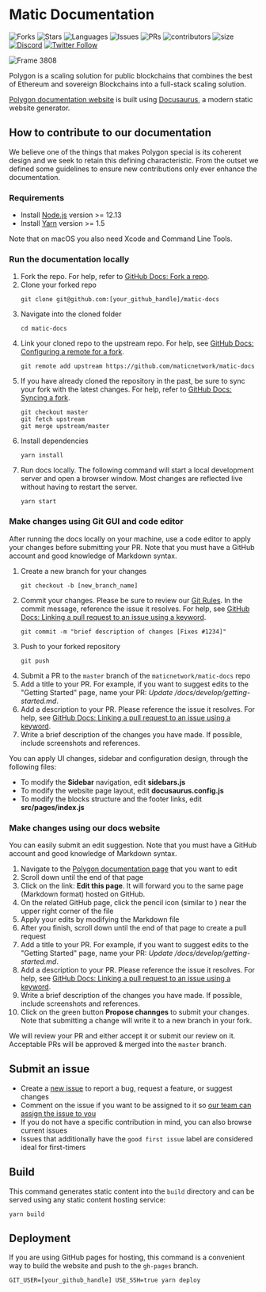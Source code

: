 # Matic Documentation

![Forks](https://img.shields.io/github/forks/maticnetwork/matic-docs?style=social)
![Stars](https://img.shields.io/github/stars/maticnetwork/matic-docs?style=social)
![Languages](https://img.shields.io/github/languages/count/maticnetwork/matic-docs)
![Issues](https://img.shields.io/github/issues/maticnetwork/matic-docs)
![PRs](https://img.shields.io/github/issues-pr-raw/maticnetwork/matic-docs)
![contributors](https://img.shields.io/github/contributors-anon/maticnetwork/matic-docs)
![size](https://img.shields.io/github/languages/code-size/maticnetwork/matic-docs)
[![Discord](https://img.shields.io/discord/714888181740339261?color=1C1CE1&label=Polygon%20%7C%20Discord%20%F0%9F%91%8B%20&style=flat-square)](https://discord.gg/zdwkdvMNY2)
[![Twitter Follow](https://img.shields.io/twitter/follow/0xPolygon.svg?style=social)](https://twitter.com/0xPolygon)

![Frame 3808](https://user-images.githubusercontent.com/63050765/148505368-134636fe-84e1-41bd-a30f-0e01907afbc1.png)

Polygon is a scaling solution for public blockchains that combines the best of Ethereum and sovereign Blockchains into a full-stack scaling solution.

[Polygon documentation website](https://docs.polygon.technology/) is built using [Docusaurus](https://docusaurus.io/), a modern static website generator.

## How to contribute to our documentation

We believe one of the things that makes Polygon special is its coherent design and we seek to retain this defining characteristic. From the outset we defined some guidelines to ensure new contributions only ever enhance the documentation.

### Requirements

* Install [Node.js](https://nodejs.org/en/download/) version >= 12.13
* Install [Yarn](https://yarnpkg.com/getting-started/install) version >= 1.5  

Note that on macOS you also need Xcode and Command Line Tools.

### Run the documentation locally

1. Fork the repo. For help, refer to [GitHub Docs: Fork a repo](https://help.github.com/en/articles/fork-a-repo).
1. Clone your forked repo
    ```
    git clone git@github.com:[your_github_handle]/matic-docs
    ```
1. Navigate into the cloned folder
    ```
    cd matic-docs
    ```
1. Link your cloned repo to the upstream repo. For help, see [GitHub Docs: Configuring a remote for a fork](https://docs.github.com/en/github/collaborating-with-issues-and-pull-requests/configuring-a-remote-for-a-fork).
    ```
    git remote add upstream https://github.com/maticnetwork/matic-docs
    ```
1. If you have already cloned the repository in the past, be sure to sync your fork with the latest changes. For help, refer to [GitHub Docs: Syncing a fork](https://docs.github.com/en/github/collaborating-with-issues-and-pull-requests/syncing-a-fork).
    ```
    git checkout master
    git fetch upstream
    git merge upstream/master
    ```
1. Install dependencies
    ```
    yarn install
    ```
1. Run docs locally. The following command will start a local development server and open a browser window. Most changes are reflected live without having to restart the server.
    ```
    yarn start
    ```

### Make changes using Git GUI and code editor

After running the docs locally on your machine, use a code editor to apply your changes before submitting your PR. Note that you must have a GitHub account and good knowledge of Markdown syntax.

1. Create a new branch for your changes
    ```
    git checkout -b [new_branch_name]
    ```
1. Commit your changes. Please be sure to review our [Git Rules](https://docs.polygon.technology/docs/contribute/orientation#git-rules). In the commit message, reference the issue it resolves. For help, see [GitHub Docs: Linking a pull request to an issue using a keyword](https://docs.github.com/en/free-pro-team@latest/github/managing-your-work-on-github/linking-a-pull-request-to-an-issue#linking-a-pull-request-to-an-issue-using-a-keyword).
    ```
    git commit -m "brief description of changes [Fixes #1234]"
    ```
1. Push to your forked repository
    ```
    git push
    ```
1. Submit a PR to the `master` branch of the `maticnetwork/matic-docs` repo
1. Add a title to your PR. For example, if you want to suggest edits to the "Getting Started" page, name your PR: *Update /docs/develop/getting-started.md*.
1. Add a description to your PR. Please reference the issue it resolves. For help, see [GitHub Docs: Linking a pull request to an issue using a keyword](https://docs.github.com/en/free-pro-team@latest/github/managing-your-work-on-github/linking-a-pull-request-to-an-issue#linking-a-pull-request-to-an-issue-using-a-keyword).
1. Write a brief description of the changes you have made. If possible, include screenshots and references.

You can apply UI changes, sidebar and configuration design, through the following files:

- To modify the **Sidebar** navigation, edit **sidebars.js**
- To modify the website page layout, edit **docusaurus.config.js**
- To modify the blocks structure and the footer links, edit **src/pages/index.js**

### Make changes using our docs website

You can easily submit an edit suggestion. Note that you must have a GitHub account and good knowledge of Markdown syntax.

1. Navigate to the [Polygon documentation page](https://docs.polygon.technology/docs/develop/getting-started/) that you want to edit
1. Scroll down until the end of that page
1. Click on the link: **Edit this page**. It will forward you to the same page (Markdown format) hosted on GitHub.
1. On the related GitHub page, click the pencil icon (similar to  ) near the upper right corner of the file
1. Apply your edits by modifying the Markdown file
1. After you finish, scroll down until the end of that page to create a pull request 
1. Add a title to your PR. For example, if you want to suggest edits to the "Getting Started" page, name your PR: *Update /docs/develop/getting-started.md*.
1. Add a description to your PR. Please reference the issue it resolves. For help, see [GitHub Docs: Linking a pull request to an issue using a keyword](https://docs.github.com/en/free-pro-team@latest/github/managing-your-work-on-github/linking-a-pull-request-to-an-issue#linking-a-pull-request-to-an-issue-using-a-keyword).
1. Write a brief description of the changes you have made. If possible, include screenshots and references.
1. Click on the green button **Propose channges** to submit your changes. Note that submitting a change will write it to a new branch in your fork.

We will review your PR and either accept it or submit our review on it. Acceptable PRs will be approved & merged into the `master` branch.

## Submit an issue

- Create a [new issue](https://github.com/maticnetwork/matic-docs/issues/new/choose) to report a bug, request a feature, or suggest changes
- Comment on the issue if you want to be assigned to it so [our team can assign the issue to you](https://github.blog/2019-06-25-assign-issues-to-issue-commenters/)
- If you do not have a specific contribution in mind, you can also browse current issues
- Issues that additionally have the `good first issue` label are considered ideal for first-timers

## Build

This command generates static content into the `build` directory and can be served using any static content hosting service:

```
yarn build
```

## Deployment

If you are using GitHub pages for hosting, this command is a convenient way to build the website and push to the `gh-pages` branch.

```
GIT_USER=[your_github_handle] USE_SSH=true yarn deploy
```
